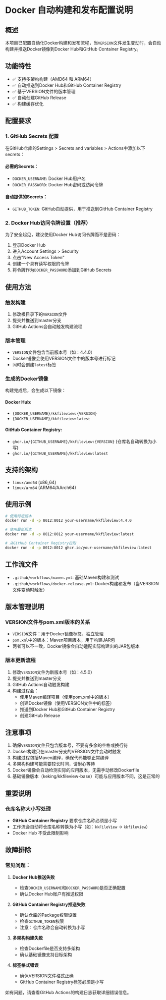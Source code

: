 # Docker 自动构建和发布配置说明

## 概述

本项目已配置自动化Docker构建和发布流程，当`VERSION`文件发生变动时，会自动构建并推送Docker镜像到Docker Hub和GitHub Container Registry。

## 功能特性

- ✅ 支持多架构构建（AMD64 和 ARM64）
- ✅ 自动推送到Docker Hub和GitHub Container Registry
- ✅ 基于VERSION文件的版本管理
- ✅ 自动创建GitHub Release
- ✅ 构建缓存优化

## 配置要求

### 1. GitHub Secrets 配置

在GitHub仓库的Settings > Secrets and variables > Actions中添加以下secrets：

#### 必需的Secrets：
- `DOCKER_USERNAME`: Docker Hub用户名
- `DOCKER_PASSWORD`: Docker Hub密码或访问令牌

#### 自动提供的Secrets：
- `GITHUB_TOKEN`: GitHub自动提供，用于推送到GitHub Container Registry

### 2. Docker Hub访问令牌设置（推荐）

为了安全起见，建议使用Docker Hub访问令牌而不是密码：

1. 登录Docker Hub
2. 进入Account Settings > Security
3. 点击"New Access Token"
4. 创建一个具有读写权限的令牌
5. 将令牌作为`DOCKER_PASSWORD`添加到GitHub Secrets

## 使用方法

### 触发构建

1. 修改根目录下的`VERSION`文件
2. 提交并推送到master分支
3. GitHub Actions会自动触发构建流程

### 版本管理

- `VERSION`文件包含当前版本号（如：4.4.0）
- Docker镜像会使用VERSION文件中的版本号进行标记
- 同时会创建`latest`标签

### 生成的Docker镜像

构建完成后，会生成以下镜像：

#### Docker Hub:
- `{DOCKER_USERNAME}/kkfileview:{VERSION}`
- `{DOCKER_USERNAME}/kkfileview:latest`

#### GitHub Container Registry:
- `ghcr.io/{GITHUB_USERNAME}/kkfileview:{VERSION}` (仓库名自动转换为小写)
- `ghcr.io/{GITHUB_USERNAME}/kkfileview:latest`

## 支持的架构

- `linux/amd64` (x86_64)
- `linux/arm64` (ARM64/AArch64)

## 使用示例

```bash
# 使用特定版本
docker run -d -p 8012:8012 your-username/kkfileview:4.4.0

# 使用最新版本
docker run -d -p 8012:8012 your-username/kkfileview:latest

# 从GitHub Container Registry拉取
docker run -d -p 8012:8012 ghcr.io/your-username/kkfileview:latest
```

## 工作流文件

- `.github/workflows/maven.yml`: 基础Maven构建和测试
- `.github/workflows/docker-release.yml`: Docker构建和发布（当VERSION文件变动时触发）

## 版本管理说明

### VERSION文件与pom.xml版本的关系

- `VERSION`文件：用于Docker镜像标签，独立管理
- `pom.xml`中的版本：Maven项目版本，用于构建JAR包
- 两者可以不一致，Docker镜像会自动适配实际构建出的JAR包版本

### 版本更新流程

1. 修改`VERSION`文件为新版本号（如：4.5.0）
2. 提交并推送到master分支
3. GitHub Actions自动触发构建
4. 构建过程会：
   - 使用Maven编译项目（使用pom.xml中的版本）
   - 创建Docker镜像（使用VERSION文件中的标签）
   - 推送到Docker Hub和GitHub Container Registry
   - 创建GitHub Release

## 注意事项

1. 确保`VERSION`文件只包含版本号，不要有多余的空格或换行符
2. Docker构建只在master分支的VERSION文件变动时触发
3. 构建过程包括Maven编译，确保代码能够正常编译
4. 多架构构建可能需要较长时间，请耐心等待
5. Docker镜像会自动检测实际的应用版本，无需手动修改Dockerfile
6. 基础镜像版本（keking/kkfileview-base）可能与应用版本不同，这是正常的

## 重要说明

### 仓库名称大小写处理

- **GitHub Container Registry** 要求仓库名称必须是小写
- 工作流会自动将仓库名称转换为小写（如：`kkFileView` → `kkfileview`）
- Docker Hub 不受此限制影响

## 故障排除

### 常见问题：

1. **Docker Hub推送失败**
   - 检查`DOCKER_USERNAME`和`DOCKER_PASSWORD`是否正确配置
   - 确认Docker Hub账户有推送权限

2. **GitHub Container Registry推送失败**
   - 确认仓库的Package权限设置
   - 检查`GITHUB_TOKEN`权限
   - 注意：仓库名称会自动转换为小写

3. **多架构构建失败**
   - 检查Dockerfile是否支持多架构
   - 确认基础镜像支持目标架构

4. **标签格式错误**
   - 确保VERSION文件格式正确
   - GitHub Container Registry标签必须是小写

如有问题，请查看GitHub Actions的构建日志获取详细错误信息。
